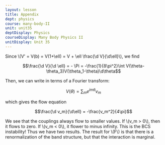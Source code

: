 ```yaml
---
layout: lesson
title: Appendix
dept: physics
course: many-body-II
unit: unit35
deptDisplay: Physics
courseDisplay: Many Body Physics II
unitDisplay: Unit 35
---
```

Since \\(V' = V(b) = V(1+\ell) = V + \ell \frac{\d V}{\d\ell}\\), we find 

$$\frac{\d V}{\d \ell} = - \Pi = -\frac{1}{8\pi^2}\int V(\theta-\theta_3)V(\theta_1-\theta)\d\theta$$

Then, we can write in terms of a Fourier transform:

$$V(\theta) = \sum_m e^{im\theta} v_m$$

which gives the flow equation

$$\frac{\d v_m}{\d\ell} = -\frac{v_m^2}{4\pi}$$

We see that the couplings always flow to smaller values. If \\(v_m > 0\\), then it flows to zero. If \\(v_m < 0\\), it flower to minus infinity. This is the BCS instability! Thus we have two results. The result for \\(F\\) is that there is a renormalization of the band structure, but that the interaction is marginal. 

